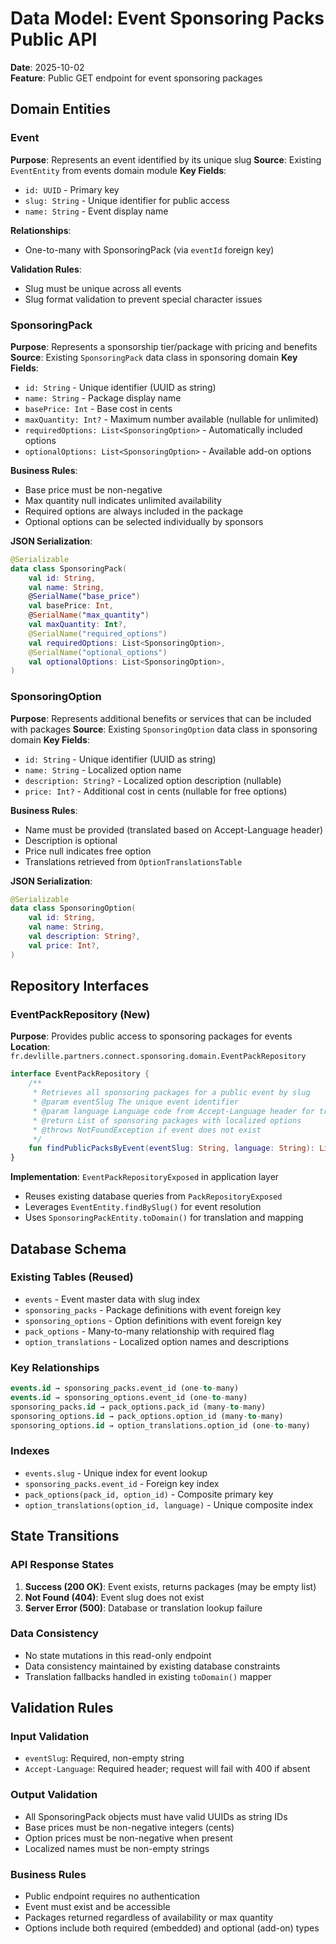 # Data Model: Event Sponsoring Packs Public API

**Date**: 2025-10-02  
**Feature**: Public GET endpoint for event sponsoring packages

## Domain Entities

### Event
**Purpose**: Represents an event identified by its unique slug
**Source**: Existing `EventEntity` from events domain module
**Key Fields**:
- `id: UUID` - Primary key
- `slug: String` - Unique identifier for public access
- `name: String` - Event display name

**Relationships**:
- One-to-many with SponsoringPack (via `eventId` foreign key)

**Validation Rules**:
- Slug must be unique across all events
- Slug format validation to prevent special character issues

### SponsoringPack
**Purpose**: Represents a sponsorship tier/package with pricing and benefits
**Source**: Existing `SponsoringPack` data class in sponsoring domain
**Key Fields**:
- `id: String` - Unique identifier (UUID as string)
- `name: String` - Package display name
- `basePrice: Int` - Base cost in cents
- `maxQuantity: Int?` - Maximum number available (nullable for unlimited)
- `requiredOptions: List<SponsoringOption>` - Automatically included options
- `optionalOptions: List<SponsoringOption>` - Available add-on options

**Business Rules**:
- Base price must be non-negative
- Max quantity null indicates unlimited availability
- Required options are always included in the package
- Optional options can be selected individually by sponsors

**JSON Serialization**:
```kotlin
@Serializable
data class SponsoringPack(
    val id: String,
    val name: String,
    @SerialName("base_price")
    val basePrice: Int,
    @SerialName("max_quantity")
    val maxQuantity: Int?,
    @SerialName("required_options")
    val requiredOptions: List<SponsoringOption>,
    @SerialName("optional_options")
    val optionalOptions: List<SponsoringOption>,
)
```

### SponsoringOption
**Purpose**: Represents additional benefits or services that can be included with packages
**Source**: Existing `SponsoringOption` data class in sponsoring domain
**Key Fields**:
- `id: String` - Unique identifier (UUID as string)
- `name: String` - Localized option name
- `description: String?` - Localized option description (nullable)
- `price: Int?` - Additional cost in cents (nullable for free options)

**Business Rules**:
- Name must be provided (translated based on Accept-Language header)
- Description is optional
- Price null indicates free option
- Translations retrieved from `OptionTranslationsTable`

**JSON Serialization**:
```kotlin
@Serializable
data class SponsoringOption(
    val id: String,
    val name: String,
    val description: String?,
    val price: Int?,
)
```

## Repository Interfaces

### EventPackRepository (New)
**Purpose**: Provides public access to sponsoring packages for events
**Location**: `fr.devlille.partners.connect.sponsoring.domain.EventPackRepository`

```kotlin
interface EventPackRepository {
    /**
     * Retrieves all sponsoring packages for a public event by slug
     * @param eventSlug The unique event identifier
     * @param language Language code from Accept-Language header for translations
     * @return List of sponsoring packages with localized options
     * @throws NotFoundException if event does not exist
     */
    fun findPublicPacksByEvent(eventSlug: String, language: String): List<SponsoringPack>
}
```

**Implementation**: `EventPackRepositoryExposed` in application layer
- Reuses existing database queries from `PackRepositoryExposed`
- Leverages `EventEntity.findBySlug()` for event resolution
- Uses `SponsoringPackEntity.toDomain()` for translation and mapping

## Database Schema

### Existing Tables (Reused)
- `events` - Event master data with slug index
- `sponsoring_packs` - Package definitions with event foreign key
- `sponsoring_options` - Option definitions with event foreign key  
- `pack_options` - Many-to-many relationship with required flag
- `option_translations` - Localized option names and descriptions

### Key Relationships
```sql
events.id → sponsoring_packs.event_id (one-to-many)
events.id → sponsoring_options.event_id (one-to-many)
sponsoring_packs.id → pack_options.pack_id (many-to-many)
sponsoring_options.id → pack_options.option_id (many-to-many)
sponsoring_options.id → option_translations.option_id (one-to-many)
```

### Indexes
- `events.slug` - Unique index for event lookup
- `sponsoring_packs.event_id` - Foreign key index
- `pack_options(pack_id, option_id)` - Composite primary key
- `option_translations(option_id, language)` - Unique composite index

## State Transitions

### API Response States
1. **Success (200 OK)**: Event exists, returns packages (may be empty list)
2. **Not Found (404)**: Event slug does not exist
3. **Server Error (500)**: Database or translation lookup failure

### Data Consistency
- No state mutations in this read-only endpoint
- Data consistency maintained by existing database constraints
- Translation fallbacks handled in existing `toDomain()` mapper

## Validation Rules

### Input Validation
- `eventSlug`: Required, non-empty string
- `Accept-Language`: Required header; request will fail with 400 if absent

### Output Validation  
- All SponsoringPack objects must have valid UUIDs as string IDs
- Base prices must be non-negative integers (cents)
- Option prices must be non-negative when present
- Localized names must be non-empty strings

### Business Rules
- Public endpoint requires no authentication
- Event must exist and be accessible
- Packages returned regardless of availability or max quantity
- Options include both required (embedded) and optional (add-on) types